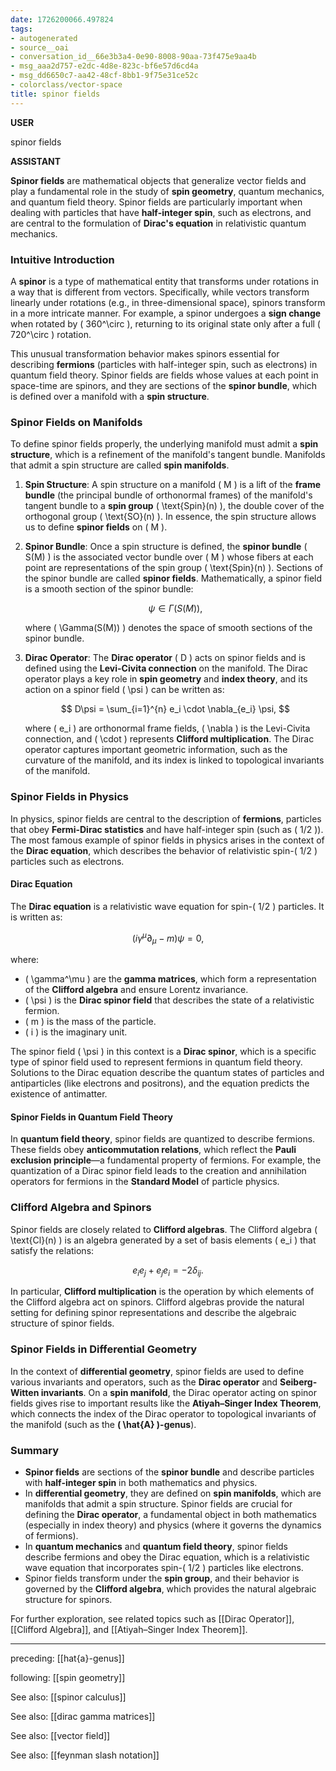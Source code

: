 ```yaml
---
date: 1726200066.497824
tags:
- autogenerated
- source__oai
- conversation_id__66e3b3a4-0e90-8008-90aa-73f475e9aa4b
- msg_aaa2d757-e2dc-4d8e-823c-bf6e57d6cd4a
- msg_dd6650c7-aa42-48cf-8bb1-9f75e31ce52c
- colorclass/vector-space
title: spinor fields
---
```


**USER**

spinor fields


**ASSISTANT**

**Spinor fields** are mathematical objects that generalize vector fields and play a fundamental role in the study of **spin geometry**, quantum mechanics, and quantum field theory. Spinor fields are particularly important when dealing with particles that have **half-integer spin**, such as electrons, and are central to the formulation of **Dirac's equation** in relativistic quantum mechanics.

### Intuitive Introduction

A **spinor** is a type of mathematical entity that transforms under rotations in a way that is different from vectors. Specifically, while vectors transform linearly under rotations (e.g., in three-dimensional space), spinors transform in a more intricate manner. For example, a spinor undergoes a **sign change** when rotated by \( 360^\circ \), returning to its original state only after a full \( 720^\circ \) rotation.

This unusual transformation behavior makes spinors essential for describing **fermions** (particles with half-integer spin, such as electrons) in quantum field theory. Spinor fields are fields whose values at each point in space-time are spinors, and they are sections of the **spinor bundle**, which is defined over a manifold with a **spin structure**.

### Spinor Fields on Manifolds

To define spinor fields properly, the underlying manifold must admit a **spin structure**, which is a refinement of the manifold's tangent bundle. Manifolds that admit a spin structure are called **spin manifolds**.

1. **Spin Structure**: 
   A spin structure on a manifold \( M \) is a lift of the **frame bundle** (the principal bundle of orthonormal frames) of the manifold's tangent bundle to a **spin group** \( \text{Spin}(n) \), the double cover of the orthogonal group \( \text{SO}(n) \). In essence, the spin structure allows us to define **spinor fields** on \( M \).

2. **Spinor Bundle**: 
   Once a spin structure is defined, the **spinor bundle** \( S(M) \) is the associated vector bundle over \( M \) whose fibers at each point are representations of the spin group \( \text{Spin}(n) \). Sections of the spinor bundle are called **spinor fields**. Mathematically, a spinor field is a smooth section of the spinor bundle:

   $$
   \psi \in \Gamma(S(M)),
   $$

   where \( \Gamma(S(M)) \) denotes the space of smooth sections of the spinor bundle.

3. **Dirac Operator**:
   The **Dirac operator** \( D \) acts on spinor fields and is defined using the **Levi-Civita connection** on the manifold. The Dirac operator plays a key role in **spin geometry** and **index theory**, and its action on a spinor field \( \psi \) can be written as:

   $$
   D\psi = \sum_{i=1}^{n} e_i \cdot \nabla_{e_i} \psi,
   $$

   where \( e_i \) are orthonormal frame fields, \( \nabla \) is the Levi-Civita connection, and \( \cdot \) represents **Clifford multiplication**. The Dirac operator captures important geometric information, such as the curvature of the manifold, and its index is linked to topological invariants of the manifold.

### Spinor Fields in Physics

In physics, spinor fields are central to the description of **fermions**, particles that obey **Fermi-Dirac statistics** and have half-integer spin (such as \( 1/2 \)). The most famous example of spinor fields in physics arises in the context of the **Dirac equation**, which describes the behavior of relativistic spin-\( 1/2 \) particles such as electrons.

#### Dirac Equation

The **Dirac equation** is a relativistic wave equation for spin-\( 1/2 \) particles. It is written as:

$$
(i \gamma^\mu \partial_\mu - m) \psi = 0,
$$

where:
- \( \gamma^\mu \) are the **gamma matrices**, which form a representation of the **Clifford algebra** and ensure Lorentz invariance.
- \( \psi \) is the **Dirac spinor field** that describes the state of a relativistic fermion.
- \( m \) is the mass of the particle.
- \( i \) is the imaginary unit.

The spinor field \( \psi \) in this context is a **Dirac spinor**, which is a specific type of spinor field used to represent fermions in quantum field theory. Solutions to the Dirac equation describe the quantum states of particles and antiparticles (like electrons and positrons), and the equation predicts the existence of antimatter.

#### Spinor Fields in Quantum Field Theory

In **quantum field theory**, spinor fields are quantized to describe fermions. These fields obey **anticommutation relations**, which reflect the **Pauli exclusion principle**—a fundamental property of fermions. For example, the quantization of a Dirac spinor field leads to the creation and annihilation operators for fermions in the **Standard Model** of particle physics.

### Clifford Algebra and Spinors

Spinor fields are closely related to **Clifford algebras**. The Clifford algebra \( \text{Cl}(n) \) is an algebra generated by a set of basis elements \( e_i \) that satisfy the relations:

$$
e_i e_j + e_j e_i = -2 \delta_{ij}.
$$

In particular, **Clifford multiplication** is the operation by which elements of the Clifford algebra act on spinors. Clifford algebras provide the natural setting for defining spinor representations and describe the algebraic structure of spinor fields.

### Spinor Fields in Differential Geometry

In the context of **differential geometry**, spinor fields are used to define various invariants and operators, such as the **Dirac operator** and **Seiberg-Witten invariants**. On a **spin manifold**, the Dirac operator acting on spinor fields gives rise to important results like the **Atiyah–Singer Index Theorem**, which connects the index of the Dirac operator to topological invariants of the manifold (such as the **\( \hat{A} \)-genus**).

### Summary

- **Spinor fields** are sections of the **spinor bundle** and describe particles with **half-integer spin** in both mathematics and physics.
- In **differential geometry**, they are defined on **spin manifolds**, which are manifolds that admit a spin structure. Spinor fields are crucial for defining the **Dirac operator**, a fundamental object in both mathematics (especially in index theory) and physics (where it governs the dynamics of fermions).
- In **quantum mechanics** and **quantum field theory**, spinor fields describe fermions and obey the Dirac equation, which is a relativistic wave equation that incorporates spin-\( 1/2 \) particles like electrons.
- Spinor fields transform under the **spin group**, and their behavior is governed by the **Clifford algebra**, which provides the natural algebraic structure for spinors.

For further exploration, see related topics such as [[Dirac Operator]], [[Clifford Algebra]], and [[Atiyah–Singer Index Theorem]].


---

preceding: [[hat{a}-genus]]  


following: [[spin geometry]]

See also: [[spinor calculus]]


See also: [[dirac gamma matrices]]


See also: [[vector field]]


See also: [[feynman slash notation]]